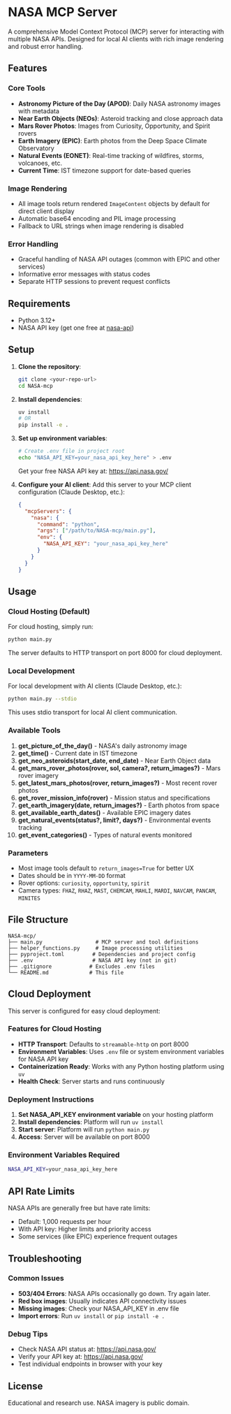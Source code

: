 # NASA MCP Server

A comprehensive Model Context Protocol (MCP) server for interacting with multiple NASA APIs. Designed for local AI clients with rich image rendering and robust error handling.

## Features

### Core Tools
- **Astronomy Picture of the Day (APOD)**: Daily NASA astronomy images with metadata
- **Near Earth Objects (NEOs)**: Asteroid tracking and close approach data
- **Mars Rover Photos**: Images from Curiosity, Opportunity, and Spirit rovers
- **Earth Imagery (EPIC)**: Earth photos from the Deep Space Climate Observatory
- **Natural Events (EONET)**: Real-time tracking of wildfires, storms, volcanoes, etc.
- **Current Time**: IST timezone support for date-based queries

### Image Rendering
- All image tools return rendered `ImageContent` objects by default for direct client display
- Automatic base64 encoding and PIL image processing
- Fallback to URL strings when image rendering is disabled

### Error Handling
- Graceful handling of NASA API outages (common with EPIC and other services)
- Informative error messages with status codes
- Separate HTTP sessions to prevent request conflicts

## Requirements

- Python 3.12+
- NASA API key (get one free at [nasa-api](https://api.nasa.gov/))

## Setup

1. **Clone the repository**:
   ```bash
   git clone <your-repo-url>
   cd NASA-mcp
   ```

2. **Install dependencies**:
   ```bash
   uv install
   # OR
   pip install -e .
   ```

3. **Set up environment variables**:
   ```bash
   # Create .env file in project root
   echo "NASA_API_KEY=your_nasa_api_key_here" > .env
   ```
   
   Get your free NASA API key at: https://api.nasa.gov/

4. **Configure your AI client**:
   Add this server to your MCP client configuration (Claude Desktop, etc.):
   ```json
   {
     "mcpServers": {
       "nasa": {
         "command": "python",
         "args": ["/path/to/NASA-mcp/main.py"],
         "env": {
           "NASA_API_KEY": "your_nasa_api_key_here"
         }
       }
     }
   }
   ```

## Usage

### Cloud Hosting (Default)
For cloud hosting, simply run:
```bash
python main.py
```
The server defaults to HTTP transport on port 8000 for cloud deployment.

### Local Development
For local development with AI clients (Claude Desktop, etc.):
```bash
python main.py --stdio
```
This uses stdio transport for local AI client communication.

### Available Tools

1. **get_picture_of_the_day()** - NASA's daily astronomy image
2. **get_time()** - Current date in IST timezone
3. **get_neo_asteroids(start_date, end_date)** - Near Earth Object data
4. **get_mars_rover_photos(rover, sol, camera?, return_images?)** - Mars rover imagery
5. **get_latest_mars_photos(rover, return_images?)** - Most recent rover photos
6. **get_rover_mission_info(rover)** - Mission status and specifications
7. **get_earth_imagery(date, return_images?)** - Earth photos from space
8. **get_available_earth_dates()** - Available EPIC imagery dates
9. **get_natural_events(status?, limit?, days?)** - Environmental events tracking
10. **get_event_categories()** - Types of natural events monitored

### Parameters
- Most image tools default to `return_images=True` for better UX
- Dates should be in `YYYY-MM-DD` format
- Rover options: `curiosity`, `opportunity`, `spirit`
- Camera types: `FHAZ`, `RHAZ`, `MAST`, `CHEMCAM`, `MAHLI`, `MARDI`, `NAVCAM`, `PANCAM`, `MINITES`

## File Structure

```
NASA-mcp/
├── main.py                 # MCP server and tool definitions
├── helper_functions.py     # Image processing utilities
├── pyproject.toml         # Dependencies and project config
├── .env                   # NASA API key (not in git)
├── .gitignore            # Excludes .env files
└── README.md             # This file
```

## Cloud Deployment

This server is configured for easy cloud deployment:

### Features for Cloud Hosting
- **HTTP Transport**: Defaults to `streamable-http` on port 8000
- **Environment Variables**: Uses `.env` file or system environment variables for NASA API key
- **Containerization Ready**: Works with any Python hosting platform using `uv`
- **Health Check**: Server starts and runs continuously

### Deployment Instructions
1. **Set NASA_API_KEY environment variable** on your hosting platform
2. **Install dependencies**: Platform will run `uv install`
3. **Start server**: Platform will run `python main.py`
4. **Access**: Server will be available on port 8000

### Environment Variables Required
```bash
NASA_API_KEY=your_nasa_api_key_here
```

## API Rate Limits

NASA APIs are generally free but have rate limits:
- Default: 1,000 requests per hour
- With API key: Higher limits and priority access
- Some services (like EPIC) experience frequent outages

## Troubleshooting

### Common Issues
- **503/404 Errors**: NASA APIs occasionally go down. Try again later.
- **Red box images**: Usually indicates API connectivity issues
- **Missing images**: Check your NASA_API_KEY in .env file
- **Import errors**: Run `uv install` or `pip install -e .`

### Debug Tips
- Check NASA API status at: https://api.nasa.gov/
- Verify your API key at: https://api.nasa.gov/
- Test individual endpoints in browser with your key

## License

Educational and research use. NASA imagery is public domain.